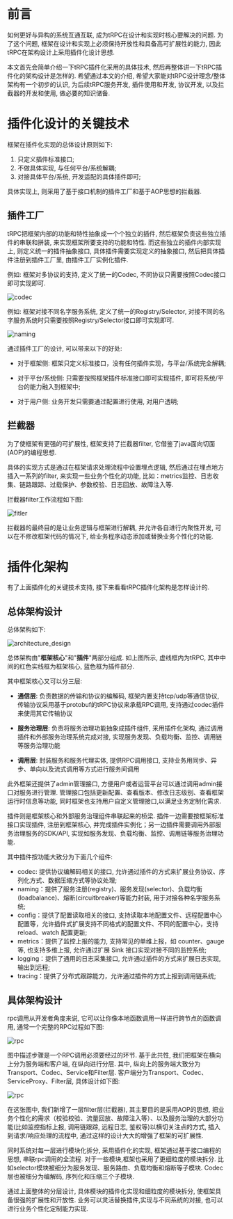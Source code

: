 # 前言

如何更好与异构的系统互通互联, 成为tRPC在设计和实现时核心要解决的问题. 为了这个问题, 框架在设计和实现上必须保持开放性和具备高可扩展性的能力, 因此tRPC在架构设计上采用插件化设计思想. 

本文首先会简单介绍一下tRPC插件化采用的具体技术, 然后再整体讲一下tRPC插件化的架构设计是怎样的. 希望通过本文的介绍, 希望大家能对tRPC设计理念/整体架构有一个初步的认识, 为后续tRPC服务开发, 插件使用和开发, 协议开发, 以及拦截器的开发和使用, 做必要的知识储备.

# 插件化设计的关键技术

框架在插件化实现的总体设计原则如下:
1. 只定义插件标准接口;
2. 不做具体实现, 与任何平台/系统解耦;
3. 对接具体平台/系统, 开发适配的具体插件即可;

具体实现上, 则采用了基于接口机制的插件工厂和基于AOP思想的拦截器.

## 插件工厂

tRPC把框架内部的功能和特性抽象成一个个独立的插件, 然后框架负责这些独立插件的串联和拼装, 来实现框架所要支持的功能和特性. 而这些独立的插件内部实现上, 则定义统一的插件抽象接口, 具体插件需要实现定义的抽象接口, 然后把具体插件注册到插件工厂里, 由插件工厂实例化插件.

例如: 框架对多协议的支持, 定义了统一的Codec, 不同协议只需要按照Codec接口即可实现即可.

![codec](./images/codec.png)

例如: 框架对接不同名字服务系统, 定义了统一的Registry/Selector, 对接不同的名字服务系统时只需要按照Registry/Selector接口即可实现即可.

![naming](./images/naming.png)

通过插件工厂的设计, 可以带来以下的好处:
- 对于框架侧: 框架只定义标准接口，没有任何插件实现，与平台/系统完全解耦;

- 对于平台/系统侧: 只需要按照框架插件标准接口即可实现插件, 即可将系统/平台的能力融入到框架中;

- 对于用户侧: 业务开发只需要通过配置进行使用, 对用户透明;

## 拦截器

为了使框架有更强的可扩展性, 框架支持了拦截器filter, 它借鉴了java面向切面(AOP)的编程思想. 

具体的实现方式是通过在框架请求处理流程中设置埋点逻辑, 然后通过在埋点地方插入一系列的filter, 来实现一些业务个性化的功能, 比如：metrics监控、日志收集、链路跟踪、过载保护、参数校验、日志回放、故障注入等.

拦截器filter工作流程如下图:

![fitler](./images/filter.png)

拦截器的最终目的是让业务逻辑与框架进行解耦, 并允许各自进行内聚性开发, 可以在不修改框架代码的情况下, 给业务程序动态添加或替换业务个性化的功能.

# 插件化架构

有了上面插件化的关键技术支持, 接下来看看tRPC插件化架构是怎样设计的.

## 总体架构设计

总体架构如下:

![architecture_design](./images/architecture.png)

总体架构由"**框架核心**"和"**插件**"两部分组成. 如上图所示, 虚线框内为tRPC, 其中中间的红色实线框为框架核心, 蓝色框为插件部分.

其中框架核心又可以分三层:

- **通信层**: 负责数据的传输和协议的编解码, 框架内置支持tcp/udp等通信协议, 传输协议采用基于protobuf的tRPC协议来承载RPC调用, 支持通过codec插件来使用其它传输协议

- **服务治理层**: 负责将服务治理功能抽象成插件组件, 采用插件化架构, 通过调用插件和外部服务治理系统完成对接, 实现服务发现、负载均衡、监控、调用链等服务治理功能

- **调用层**: 封装服务和服务代理实体, 提供RPC调用接口, 支持业务用同步、异步、单向以及流式调用等方式进行服务间调用

此外框架还提供了admin管理接口, 方便用户或者运营平台可以通过调用admin接口对服务进行管理. 管理接口包括更新配置、查看版本、修改日志级别、查看框架运行时信息等功能, 同时框架也支持用户自定义管理接口,以满足业务定制化需求.

插件则是框架核心和外部服务治理组件串联起来的桥梁. 插件一边需要按框架标准接口实现插件, 注册到框架核心, 并完成插件实例化；另一边插件需要调用外部服务治理服务的SDK/API, 实现如服务发现、负载均衡、监控、调用链等服务治理功能.

其中插件按功能大致分为下面几个组件:
- codec: 提供协议编解码相关的接口, 允许通过插件的方式来扩展业务协议、序列化方式、数据压缩方式等协议处理;
- naming：提供了服务注册(registry)、服务发现(selector)、负载均衡(loadbalance)、熔断(circuitbreaker)等能力封装, 用于对接各种名字服务系统;
- config：提供了配置读取相关的接口, 支持读取本地配置文件、远程配置中心配置等，允许插件式扩展支持不同格式的配置文件、不同的配置中心，支持 reload、watch 配置更新;
- metrics：提供了监控上报的能力, 支持常见的单维上报，如 counter、gauge 等, 也支持多维上报, 允许通过扩展 Sink 接口实现对接不同的监控系统;
- logging：提供了通用的日志采集接口, 允许通过插件的方式来扩展日志实现, 输出到远程;
- tracing：提供了分布式跟踪能力，允许通过插件的方式上报到调用链系统;

## 具体架构设计

rpc调用从开发者角度来说, 它可以让你像本地函数调用一样进行跨节点的函数调用, 通常一个完整的RPC过程如下图:

![rpc](./images/rpc.png)

图中描述步骤是一个RPC调用必须要经过的环节. 基于此共性, 我们把框架在横向上分为服务端和客户端, 在纵向进行分层. 其中, 纵向上的服务端大致分为Transport、Codec、Service和Filter层. 客户端分为Transport、Codec、ServiceProxy、Filter层, 具体设计如下图:

![rpc](./images/layer.png)

在这张图中, 我们新增了一层filter层(拦截器), 其主要目的是采用AOP的思想, 把业务个性化的需求（校验校验、流量回放、故障注入等）、以及服务治理的大部分功能(比如监控指标上报, 调用链跟踪, 远程日志, 鉴权等)以横切关注点的方式, 插入到请求/响应处理的流程中, 通过这样的设计大大的增强了框架的可扩展性. 

同时系统对每一层进行模块化拆分, 采用插件化的实现, 框架通过基于接口编程的思想, 串联rpc调用的全流程. 对于一些模块,框架也采用了更细粒度的模块拆分. 比如selector模块被细分为服务发现、服务路由、负载均衡和熔断等子模块. Codec层也被细分为编解码, 序列化和压缩三个子模块.

通过上面整体的分层设计, 具体模块的插件化实现和细粒度的模块拆分, 使框架具备很强的扩展性和开放性. 业务可以灵活替换插件,实现与不同系统的对接, 也可以进行业务个性化定制能力实现.